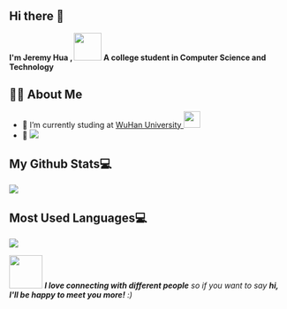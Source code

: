## Hi there 👋

<p><b>I'm Jeremy Hua , </b><img src="https://media.giphy.com/media/mGcNjsfWAjY5AEZNw6/giphy.gif" width="50"><b> A college student in Computer Science and Technology</b></p>



## 👨🏻 About Me
- 🔭 I’m currently studing at <a href="https://www.whu.edu.cn"> WuHan University  </a>  <img src="https://media.giphy.com/media/fYSnHlufseco8Fh93Z/giphy.gif" width="30">
- 💬 <img src="https://img.shields.io/badge/JeremyHua@foxmail.com-D14836?style=flat&logo=gmail&logoColor=white"> 




## My Github Stats💻
![](https://github-readme-stats.vercel.app/api?username=jeremyhua1931&count_private=true&repo=github-readme-stats&hide=prs)
## Most Used Languages💻
![](https://github-readme-stats.vercel.app/api/top-langs/?username=jeremyhua1931&layout=compact&repo=github-readme-stats&count_private=true)

<img src="https://media.giphy.com/media/LnQjpWaON8nhr21vNW/giphy.gif" width="60"> <em><b>I love connecting with different people</b> so if you want to say <b>hi, I'll be happy to meet you more!</b> :)</em>
